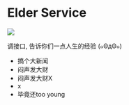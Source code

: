 # Elder Service

<p><a href="https://travis-ci.org/chihongze/eldermob"><img src="https://api.travis-ci.org/chihongze/eldermob.svg"/></a></p>

<p>调接口, 告诉你们一点人生的经验 (๑ΘдΘ๑)</p>

<ul>
  <li>搞个大新闻</li>
  <li>闷声发大财</li>
  <li>闷声发大财X</li>
  <li>x</li>
  <li>毕竟还too young</li>
</ul>
